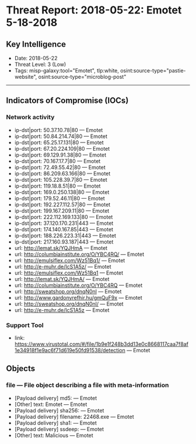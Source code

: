 # Threat Report: 2018-05-22: Emotet 5-18-2018


## Key Intelligence
* Date: 2018-05-22
* Threat Level: 3 (Low)
* Tags: misp-galaxy:tool="Emotet", tlp:white, osint:source-type="pastie-website", osint:source-type="microblog-post"

---

## Indicators of Compromise (IOCs)
### Network activity
* ip-dst|port: 50.37.10.78|80 — Emotet
* ip-dst|port: 50.84.214.74|80 — Emotet
* ip-dst|port: 65.25.17.131|80 — Emotet
* ip-dst|port: 67.20.224.109|80 — Emotet
* ip-dst|port: 69.129.91.38|80 — Emotet
* ip-dst|port: 70.167.17.7|80 — Emotet
* ip-dst|port: 72.49.55.42|80 — Emotet
* ip-dst|port: 86.209.63.166|80 — Emotet
* ip-dst|port: 105.228.39.7|80 — Emotet
* ip-dst|port: 119.18.8.51|80 — Emotet
* ip-dst|port: 169.0.250.138|80 — Emotet
* ip-dst|port: 179.52.46.11|80 — Emotet
* ip-dst|port: 192.227.112.57|80 — Emotet
* ip-dst|port: 199.167.209.11|80 — Emotet
* ip-dst|port: 222.112.169.133|80 — Emotet
* ip-dst|port: 37.120.170.231|443 — Emotet
* ip-dst|port: 174.140.167.85|443 — Emotet
* ip-dst|port: 188.226.223.31|443 — Emotet
* ip-dst|port: 217.160.93.187|443 — Emotet
* url: http://lemat.sk/YQJHmA — Emotet
* url: http://columbiainstitute.org/O/YBC4RQ/ — Emotet
* url: http://emulsiflex.com/Wz51Bq1/ — Emotet
* url: http://e-muhr.de/IcS1A5z/ — Emotet
* url: http://emulsiflex.com/Wz51Bq1 — Emotet
* url: http://lemat.sk/YQJHmA/ — Emotet
* url: http://columbiainstitute.org/O/YBC4RQ — Emotet
* url: http://sweatshop.org/dnqN0nl — Emotet
* url: http://www.gardonyrefhir.hu/gmQuF9x — Emotet
* url: http://sweatshop.org/dnqN0nl/ — Emotet
* url: http://e-muhr.de/IcS1A5z — Emotet

### Support Tool
* link: https://www.virustotal.com/#/file/1b9e1f248b3dd13e0c8668117caa7f8af1e34918f1e9ac6f71d619e50fd91538/detection — Emotet

## Objects
### file — File object describing a file with meta-information
* [Payload delivery] md5: <md5> — Emotet
* [Other] text: Emotet — Emotet
* [Payload delivery] sha256: <sha256> — Emotet
* [Payload delivery] filename: 22468.exe — Emotet
* [Payload delivery] sha1: <sha1> — Emotet
* [Payload delivery] ssdeep: <ssdeep> — Emotet
* [Other] text: Malicious — Emotet
